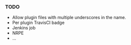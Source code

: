 ### TODO

* Allow plugin files with multiple underscores in the name.
* Per plugin TravisCI badge
* Jenkins job
* NRPE
* ...

